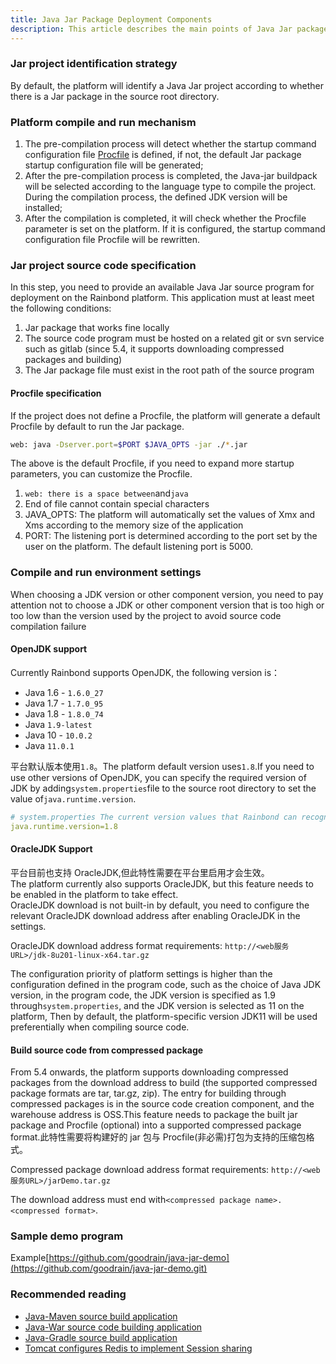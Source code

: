 ```yaml
---
title: Java Jar Package Deployment Components
description: This article describes the main points of Java Jar package deployment components, suitable for developers and operation and maintenance personnel.
---
```


### Jar project identification strategy

By default, the platform will identify a Java Jar project according to whether there is a Jar package in the source root directory.

### Platform compile and run mechanism

1. The pre-compilation process will detect whether the startup command configuration file [Procfile](../procfile) is defined, if not, the default Jar package startup configuration file will be generated;
2. After the pre-compilation process is completed, the Java-jar buildpack will be selected according to the language type to compile the project. During the compilation process, the defined JDK version will be installed;
3. After the compilation is completed, it will check whether the Procfile parameter is set on the platform. If it is configured, the startup command configuration file Procfile will be rewritten.

### Jar project source code specification

In this step, you need to provide an available Java Jar source program for deployment on the Rainbond platform. This application must at least meet the following conditions:

1. Jar package that works fine locally
2. The source code program must be hosted on a related git or svn service such as gitlab (since 5.4, it supports downloading compressed packages and building)
3. The Jar package file must exist in the root path of the source program

#### Procfile specification

If the project does not define a Procfile, the platform will generate a default Procfile by default to run the Jar package.

```bash
web: java -Dserver.port=$PORT $JAVA_OPTS -jar ./*.jar
```

The above is the default Procfile, if you need to expand more startup parameters, you can customize the Procfile.

1. `web: there is a space between`and`java`
2. End of file cannot contain special characters
3. JAVA_OPTS: The platform will automatically set the values of Xmx and Xms according to the memory size of the application
4. PORT: The listening port is determined according to the port set by the user on the platform. The default listening port is 5000.

### Compile and run environment settings

When choosing a JDK version or other component version, you need to pay attention not to choose a JDK or other component version that is too high or too low than the version used by the project to avoid source code compilation failure

#### OpenJDK support

Currently Rainbond supports OpenJDK, the following version is：

- Java 1.6 - `1.6.0_27`
- Java 1.7 - `1.7.0_95`
- Java 1.8 - `1.8.0_74`
- Java `1.9-latest`
- Java 10 - `10.0.2`
- Java `11.0.1`

平台默认版本使用`1.8`。The platform default version uses`1.8`.If you need to use other versions of OpenJDK, you can specify the required version of JDK by adding`system.properties`file to the source root directory to set the value of`java.runtime.version`.

```yaml
# system.properties The current version values that Rainbond can recognize are 11, 10, 1.9, 1.8, 1.7, 1.6
java.runtime.version=1.8
```

#### OracleJDK Support

平台目前也支持 OracleJDK,但此特性需要在平台里启用才会生效。\
The platform currently also supports OracleJDK, but this feature needs to be enabled in the platform to take effect.\
OracleJDK download is not built-in by default, you need to configure the relevant OracleJDK download address after enabling OracleJDK in the settings.

OracleJDK download address format requirements: `http://<web服务URL>/jdk-8u201-linux-x64.tar.gz`

The configuration priority of platform settings is higher than the configuration defined in the program code, such as the choice of Java JDK version, in the program code, the JDK version is specified as 1.9 through`system.properties`, and the JDK version is selected as 11 on the platform, Then by default, the platform-specific version JDK11 will be used preferentially when compiling source code.

#### Build source code from compressed package

From 5.4 onwards, the platform supports downloading compressed packages from the download address to build (the supported compressed package formats are tar, tar.gz, zip). The entry for building through compressed packages is in the source code creation component, and the warehouse address is OSS.This feature needs to package the built jar package and Procfile (optional) into a supported compressed package format.此特性需要将构建好的 jar 包与 Procfile(非必需)打包为支持的压缩包格式。

Compressed package download address format requirements: `http://<web服务URL>/jarDemo.tar.gz`

The download address must end with`<compressed package name>.<compressed format>`.

### Sample demo program

Example[https://github.com/goodrain/java-jar-demo](https://github.com/goodrain/java-jar-demo.git)

### Recommended reading

- [Java-Maven source build application](./java-maven/)
- [Java-War source code building application](./java-war/)
- [Java-Gradle source build application](./java-gradle/)
- [Tomcat configures Redis to implement Session sharing](./tomcat-redis-session/)

<!-- - [RAINBOND 源码构建 JAVA 项目选取 JDK](../advanced-scenarios/devops/how-to-select-jdk/)
- [Rainbond 源码构建 JAVA 项目配置 Maven 仓库](../advanced-scenarios/devops/how-to-config-maven/) -->
